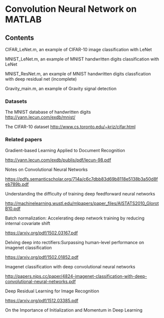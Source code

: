 # Convolution Neural Network on MATLAB

##  Contents
CIFAR_LeNet.m, an example of CIFAR-10 image classification with LeNet

MNIST_LeNet.m, an example of MNIST handwritten digits classification with LeNet

MNIST_ResNet.m, an example of MNIST handwritten digits classfication with deep residual net (incomplete)

Gravity_main.m, an example of Gravity signal detection

### Datasets

The MNIST database of handwritten digits
http://yann.lecun.com/exdb/mnist/

The CIFAR-10 dataset
http://www.cs.toronto.edu/~kriz/cifar.html

    
### Related papers

Gradient-based Learning Applied to Document Recognition

http://yann.lecun.com/exdb/publis/pdf/lecun-98.pdf

Notes on Convolutional Neural Networks

https://pdfs.semanticscholar.org/714a/c6c7dbb83d69b8118e5138b3a50d8feb789b.pdf

Understanding the difficulty of training deep feedforward neural networks

http://machinelearning.wustl.edu/mlpapers/paper_files/AISTATS2010_GlorotB10.pdf

Batch normalization: Accelerating deep network training by reducing internal covariate shift

https://arxiv.org/pdf/1502.03167.pdf

Delving deep into rectifiers:Surpassing human-level performance on imagenet classification

https://arxiv.org/pdf/1502.01852.pdf

Imagenet classification with deep convolutional neural networks

http://papers.nips.cc/paper/4824-imagenet-classification-with-deep-convolutional-neural-networks.pdf

Deep Residual Learning for Image Recognition

https://arxiv.org/pdf/1512.03385.pdf

On the Importance of Initialization and Momentum in Deep Learning
